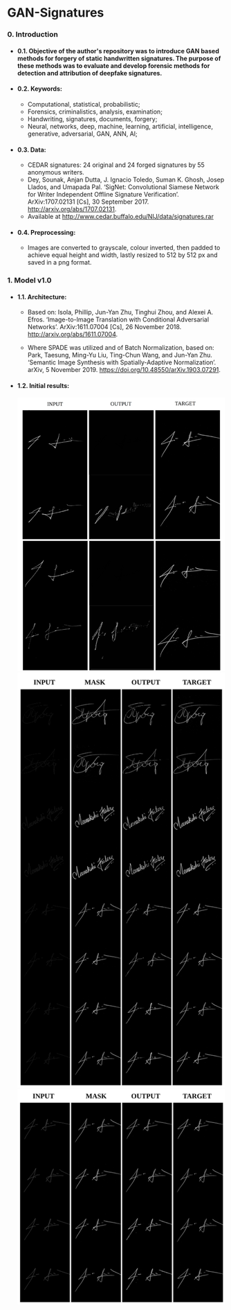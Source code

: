 # GAN-Signatures

### 0. Introduction

* #### 0.1. Objective of the author's repository was to introduce GAN based methods for forgery of static handwritten signatures. The purpose of these methods was to evaluate and develop forensic methods for detection and attribution of deepfake signatures.

* #### 0.2. Keywords:

    * Computational, statistical, probabilistic; 
    * Forensics, criminalistics, analysis, examination;
    * Handwriting, signatures, documents, forgery;
    * Neural, networks, deep, machine, learning, artificial, intelligence, generative, adversarial, GAN, ANN, AI;

* #### 0.3. Data:

    * CEDAR signatures: 24 original and 24 forged signatures by 55 anonymous writers.
    * Dey, Sounak, Anjan Dutta, J. Ignacio Toledo, Suman K. Ghosh, Josep Llados, and Umapada Pal. ‘SigNet: Convolutional Siamese Network for Writer Independent Offline Signature Verification’. ArXiv:1707.02131 [Cs], 30 September 2017. http://arxiv.org/abs/1707.02131.
    * Available at http://www.cedar.buffalo.edu/NIJ/data/signatures.rar

 * #### 0.4. Preprocessing:

    * Images are converted to grayscale, colour inverted, then padded to achieve equal height and width, lastly resized to 512 by 512 px and saved in a png format.

### 1. Model v1.0

* #### 1.1. Architecture:
     
     * Based on: Isola, Phillip, Jun-Yan Zhu, Tinghui Zhou, and Alexei A. Efros. ‘Image-to-Image Translation with Conditional Adversarial Networks’. ArXiv:1611.07004 [Cs], 26 November 2018. http://arxiv.org/abs/1611.07004.

     * Where SPADE was utilized and of Batch Normalization, based on: Park, Taesung, Ming-Yu Liu, Ting-Chun Wang, and Jun-Yan Zhu. ‘Semantic Image Synthesis with Spatially-Adaptive Normalization’. arXiv, 5 November 2019. https://doi.org/10.48550/arXiv.1903.07291.

* #### 1.2. Initial results:

     ![example1](https://github.com/Ma-Marcinowski/GAN-Signatures/blob/main/Examples/Example1.png)
     ![example3](https://github.com/Ma-Marcinowski/GAN-Signatures/blob/main/Examples/Example2.png)
     ![example2](https://github.com/Ma-Marcinowski/GAN-Signatures/blob/main/Examples/Example3.png)
